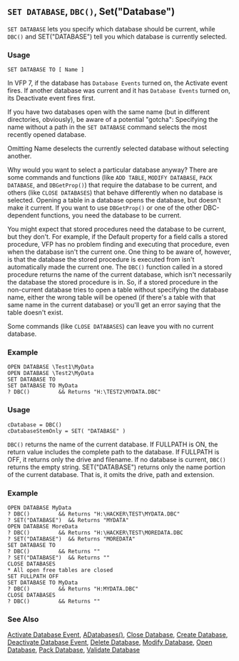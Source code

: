 ## `SET DATABASE`, `DBC()`, Set("Database")

`SET DATABASE` lets you specify which database should be current, while `DBC()` and SET("DATABASE") tell you which database is currently selected.

### Usage

```foxpro
SET DATABASE TO [ Name ]
```

In VFP 7, if the database has `Database Events` turned on, the Activate event fires. If another database was current and it has `Database Events` turned on, its Deactivate event fires first.

If you have two databases open with the same name (but in different directories, obviously), be aware of a potential "gotcha": Specifying the name without a path in the `SET DATABASE` command selects the most recently opened database.

Omitting Name deselects the currently selected database without selecting another. 

Why would you want to select a particular database anyway? There are some commands and functions (like `ADD TABLE`, `MODIFY DATABASE`, `PACK DATABASE`, and `DBGetProp()`) that require the database to be current, and others (like `CLOSE DATABASES`) that behave differently when no database is selected. Opening a table in a database opens the database, but doesn't make it current. If you want to use `DBGetProp()` or one of the other DBC-dependent functions, you need the database to be current.

You might expect that stored procedures need the database to be current, but they don't. For example, if the Default property for a field calls a stored procedure, VFP has no problem finding and executing that procedure, even when the database isn't the current one. One thing to be aware of, however, is that the database the stored procedure is executed from isn't automatically made the current one. The `DBC()` function called in a stored procedure returns the name of the current database, which isn't necessarily the database the stored procedure is in. So, if a stored procedure in the non-current database tries to open a table without specifying the database name, either the wrong table will be opened (if there's a table with that same name in the current database) or you'll get an error saying that the table doesn't exist.

Some commands (like `CLOSE DATABASES`) can leave you with no current database.

### Example

```foxpro
OPEN DATABASE \Test1\MyData
OPEN DATABASE \Test2\MyData
SET DATABASE TO
SET DATABASE TO MyData
? DBC()         && Returns "H:\TEST2\MYDATA.DBC"
```
### Usage

```foxpro
cDatabase = DBC()
cDatabaseStemOnly = SET( "DATABASE" )
```

`DBC()` returns the name of the current database. If FULLPATH is ON, the return value includes the complete path to the database. If FULLPATH is OFF, it returns only the drive and filename. If no database is current, `DBC()` returns the empty string. SET("DATABASE") returns only the name portion of the current database. That is, it omits the drive, path and extension.

### Example

```foxpro
OPEN DATABASE MyData
? DBC()         && Returns "H:\HACKER\TEST\MYDATA.DBC"
? SET("DATABASE")  && Returns "MYDATA"
OPEN DATABASE MoreData
? DBC()         && Returns "H:\HACKER\TEST\MOREDATA.DBC
? SET("DATABASE")  && Returns "MOREDATA"
SET DATABASE TO
? DBC()         && Returns ""
? SET("DATABASE")  && Returns ""
CLOSE DATABASES
* All open free tables are closed
SET FULLPATH OFF
SET DATABASE TO MyData
? DBC()         && Returns "H:MYDATA.DBC"
CLOSE DATABASES
? DBC()         && Returns ""
```
### See Also

[Activate Database Event](s4g861.md), [ADatabases()](s4g666.md), [Close Database](s4g316.md), [Create Database](s4g315.md), [Deactivate Database Event](s4g861.md), [Delete Database](s4g315.md), [Modify Database](s4g320.md), [Open Database](s4g316.md), [Pack Database](s4g318.md), [Validate Database](s4g319.md)